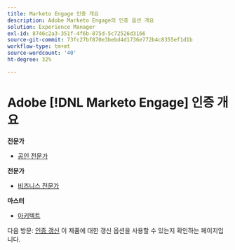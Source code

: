 ```yaml
---
title: Marketo Engage 인증 개요
description: Adobe Marketo Engage의 인증 옵션 개요
solution: Experience Manager
exl-id: 8746c2a3-351f-4f6b-875d-5c72526d3166
source-git-commit: 73fc27bf870e3bebd4d1736e772b4c8355ef1d1b
workflow-type: tm+mt
source-wordcount: '40'
ht-degree: 32%

---
```


# Adobe [!DNL Marketo Engage] 인증 개요

**전문가**

* [공인 전문가](/help/certifications/ame/ame-p.md) <!--AD0-E555-->

**전문가**

* [비즈니스 전문가](/help/certifications/ame/ame-e-business.md) <!--AD0-E559-->

**마스터**

* [아키텍트](/help/certifications/ame/ame-m-architect-23-08.md) <!--AD0-E560-->

다음 방문: [인증 갱신](/help/certifications/renew.md) 이 제품에 대한 갱신 옵션을 사용할 수 있는지 확인하는 페이지입니다.
